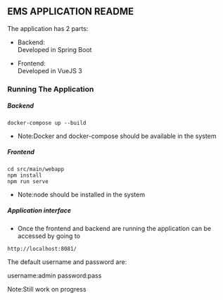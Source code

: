 ## EMS APPLICATION README

The application has 2 parts:<br>
* Backend:<br>
    Developed in Spring Boot<br>
  
* Frontend:<br>
    Developed in VueJS 3
  
### Running The Application

##### Backend 

```docker-compose up --build```

* Note:Docker and docker-compose should be available in the system


##### Frontend

```cd src/main/webapp```<br>
```npm install```<br>
```npm run serve```

* Note:node should be installed in the system

##### Application interface

* Once the frontend and backend are running the application can be accessed by going to <br>

```http://localhost:8081/```

The default username and password are:

username:admin
password:pass

Note:Still work on progress